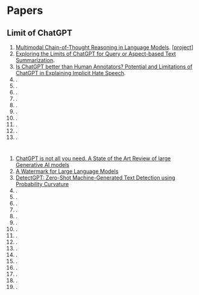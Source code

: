 # Papers
## Limit of ChatGPT
1. [Multimodal Chain-of-Thought Reasoning in Language Models](https://arxiv.org/abs/2302.00923). [[project](https://github.com/amazon-science/mm-cot)]
2. [Exploring the Limits of ChatGPT for Query or Aspect-based Text Summarization](https://arxiv.org/abs/2302.08081). 
3. [Is ChatGPT better than Human Annotators? Potential and Limitations of ChatGPT in Explaining Implicit Hate Speech](https://arxiv.org/abs/2302.07736). 
4. [](). 
5. []().
6. []().
7. []().
8. []().
9. []().
10. []().
11. []().
12. []().
13. []().



# 
1. [ChatGPT is not all you need. A State of the Art Review of large Generative AI models](https://arxiv.org/abs/2301.04655)
2. [A Watermark for Large Language Models](https://arxiv.org/pdf/2301.10226v1.pdf)
3. [DetectGPT: Zero-Shot Machine-Generated Text Detection using Probability Curvature](https://arxiv.org/abs/2301.11305)
4. []().
5. []().
6. []().
7. []().
8. []().
9. []().
10. []().
11. []().
12. []().
13. []().
14. []().
15. []().
16. []().
17. []().
18. []().
19. []().


